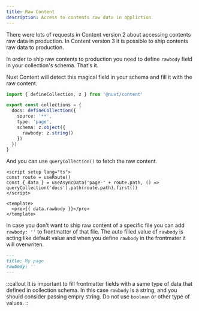 ```yaml
---
title: Raw Content
description: Access to contents raw data in appliction
---
```


There were lots of requests in Content version 2 about accessing contents raw data in production. In Content version 3 it is possible to ship contents raw data to production.

In order to ship raw contents to production you need to define `rawbody` field in your collection's schema. That's it.

Nuxt Content will detect this magical field in your schema and fill it with the raw content.

```ts [content.config.ts]
import { defineCollection, z } from '@nuxt/content'

export const collections = {
  docs: defineCollection({
    source: '**',
    type: 'page',
    schema: z.object({
      rawbody: z.string()
    })
  })
}
```

And you can use `queryCollection()` to fetch the raw content.

```vue [pages/index.vue]
<script setup lang="ts">
const route = useRoute()
const { data } = useAsyncData('page-' + route.path, () => queryCollection('docs').path(route.path).first())
</script>

<template>
  <pre>{{ data.rawbody }}</pre>
</template>
```

In case you don't want to ship raw content of a specific file you can add `rawbody: ''` to frontmatter of that file. The auto filled value of `rawbody` is acting like default value and when you define `rawbody` in the frontmater it will overwriten.

```md [content.md]
---
title: My page
rawbody: ''
---

```

::callout
It is important to fill frontmatter fields with a same type of data that defined in collection schema. In this case `rawbody` is a string, and you should consider passing empry string. Do not use `boolean` or other type of values.
::
